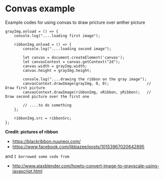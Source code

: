 # Convas example

Example codes for using convas to draw pricture over anther picture

```
grayImg.onload = () => {	
	console.log("....loading first image");							
				
	ribbonImg.onload = () => {
		console.log("....loading second image");	
				
		let canvas = document.createElement('canvas');							
		let canvasContext = canvas.getContext("2d");
		canvas.width = grayImg.width;
		canvas.height = grayImg.height;				
							
		console.log("....drawing the ribbon on the gray image");			
		canvasContext.drawImage(grayImg, 0, 0);		            // Draw first picture
		canvasContext.drawImage(ribbonImg, xRibbon, yRibbon); 	// Draw second picture over the first one
				
		// ....to do something
	};							
			
	ribbonImg.src = ribbonSrc;				
};			
```

__Credit: pictures of ribbon__

* https://blackribbon.nuuneoi.com/
* https://www.facebook.com/jibbazee/posts/10153967020642895

and `I borrowed some code from`
* http://www.ajaxblender.com/howto-convert-image-to-grayscale-using-javascript.html	
